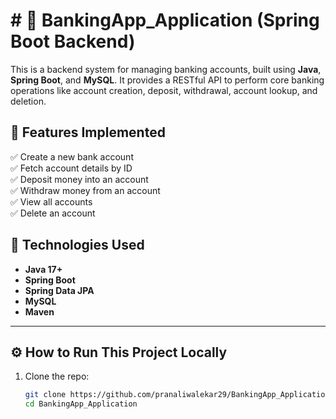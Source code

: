 # # 🏦 BankingApp_Application (Spring Boot Backend)

This is a backend system for managing banking accounts, built using **Java**, **Spring Boot**, and **MySQL**. It provides a RESTful API to perform core banking operations like account creation, deposit, withdrawal, account lookup, and deletion.


## 🚀 Features Implemented

✅ Create a new bank account  
✅ Fetch account details by ID  
✅ Deposit money into an account  
✅ Withdraw money from an account  
✅ View all accounts  
✅ Delete an account  


## 🧠 Technologies Used

- **Java 17+**
- **Spring Boot**
- **Spring Data JPA**
- **MySQL**
- **Maven**

---

## ⚙️ How to Run This Project Locally

1. Clone the repo:
   ```bash
   git clone https://github.com/pranaliwalekar29/BankingApp_Application.git
   cd BankingApp_Application
